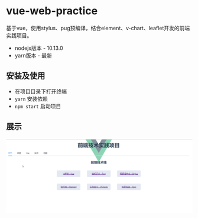 # vue-web-practice
基于vue，使用stylus、pug预编译，结合element、v-chart、leaflet开发的前端实践项目。

* nodejs版本 - 10.13.0
* yarn版本 - 最新

## 安装及使用

* 在项目目录下打开终端
* ```yarn``` 安装依赖
* ```npm start``` 启动项目

## 展示

![效果图](./show.gif)
